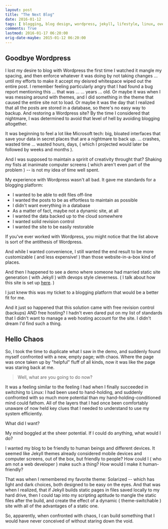 ```yaml
---
layout: post
title: "The Next Blog"
date: 2016-01-12
tags: [ blogging, blog design, wordpress, jekyll, lifestyle, linux, oversharing, blog v1, vagrant blog, reconstitute, rant ]
comments: True
lastmod: 2016-01-17 06:20:00
orig-date-maybe: 2015-01-12 06:20:00
---
```


## Goodbye Wordpress

I lost my desire to blog with Wordpress the first time I watched it mangle my spacing, and then enforce whatever it was doing by not taking changes ... until my efforts to make it  accept my deisred whitespace wiped out the entire post. I remember feeling particularly angry that I had found a bug report mentioning this ... that was ... ... years ... old. Or maybe it was when I was messing around with themes, and I did something in the theme that caused the entire site not to load. Or maybe it was the day that I realized that all the posts are stored in a database, so there's no easy way to backup. And restoring a Wordpress site? By the time I considered that nightmare, I was determined to avoid that level of hell by avoiding blogging altogether.

It was beginning to feel a lot like Microsoft tech: big, bloated interfaces that save your data in secret places that are a nightmare to back up. ... crashes, wasted time ... wasted hours, days, ( which I projected would later be followed by weeks and months ).

And I was supposed to maintain a spririt of creativity throught that? Shaking my fists at inanimate computer screens ( which aren't even part of the problem ) -- is not my idea of time well spent.

My experience with Wordpress wasn't all bad. It gave me standards for a blogging platform:

- I wanted to be able to edit files off-line
- I wanted the posts to be as effortless to maintain as possible
- I didn't want everything in a database
- As a matter of fact, maybe not a dynamic site, at all
- I wanted the data backed up to the cloud somewhere
- I wanted solid revision control
- I wanted the site to be easily restorable


If you've ever worked with Wordpress, you might notice that the list above is sort of the antithesis of Wordpress.

And while I wanted convenience, I still wanted the end result to be more customizable ( and less expensive! ) than those website-in-a-box kind of places.

And then I happened to see a demo where someone had married static site generation ( with Jekyll ) with devops style cleverness. ( I talk about how this site is set up [here](http://localhost:4000/tags/light/blogging-w-vdjg). )

I just knew this was my ticket to a blogging platform that would be a better fit for me.

And it just so happened that this solution came with free revision control (backups) AND free hosting? I hadn't even dared put on my list of standards that I didn't want to manage a web hosting account for the site. I didn't dream I'd find such a thing.


## Hello Chaos

So, I took the time to duplicate what I saw in the demo, and suddenly found myself confronted with a new, empty page; with chaos. Where the page was once taken up by "helpful" fluff of all kinds, now it was like the page was staring back at me.

> Well, what are you going to do now? 

It was a feeling similar to the feeling I had when I finally succeeded in switching to Linux: I had been used to hand-holding, and suddenly confronted with so much more potential than my hand-holding-conditioned mind could fathom. All of the layers that I had once been comfortably unaware of now held key clues that I needed to understand to use my system efficiently.

What did I want?

My mind boggled at the sheer potential. If I could do anything, what would I do?

I wanted my blog to be friendly to human beings and different devices.  It seemed like Jekyll themes already considered mobile devices and computer screens, out of the box, but friendly to people? How could I ( who am not a web developer ) make such a thing? How would I make it human-friendly?

That was when I remembered my favorite theme: Solarized -- which has light and dark choices, both designed to be easy on the eyes. And that was when I realized, that if Jekyll builds static pages in files saved locally to my hard drive, then I could tap into my scripting aptitude to mangle the static files after the build, and create the effect of a dynamic ( theme-switchable ) site with all of the advantages of a static one.

So, apparently, when confronted with chaos, I can build something that I would have never conceived of without staring down the void.

<!--stackedit_data:
eyJoaXN0b3J5IjpbLTE4MTM0MTAyMTVdfQ==
-->